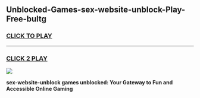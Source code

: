 
## Unblocked-Games-sex-website-unblock-Play-Free-bultg
<h3>
<a href="https://premium76.site?title=sex-website-unblock&ref=18A1">CLICK TO PLAY</a></h3>
<hr>

<h3>
<a href="https://premium76.site?title=sex-website-unblock&ref=18A1">CLICK 2 PLAY</a>
  
</h3>

<a href="https://premium76.site?title=sex-website-unblock&ref=18A1"><img src="https://clearcache.store/games.png"></a>


**sex-website-unblock games unblocked: Your Gateway to Fun and Accessible Online Gaming**
